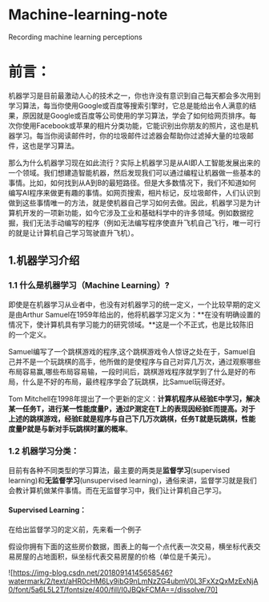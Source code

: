 # Machine-learning-note
Recording machine learning perceptions

# 前言：
机器学习是目前最激动人心的技术之一，你也许没有意识到自己每天都会多次用到学习算法，每当你使用Google或百度等搜索引擎时，它总是能给出令人满意的结果，原因就是Google或百度等公司使用的学习算法，学会了如何给网页排序。每次你使用Facebook或苹果的相片分类功能，它能识别出你朋友的照片，这也是机器学习。每当你阅读邮件时，你的垃圾邮件过滤器会帮助你过滤掉大量的垃圾邮件，这也是学习算法。

那么为什么机器学习现在如此流行？实际上机器学习是从AI即人工智能发展出来的一个领域。我们想建造智能机器，然后发现我们可以通过编程让机器做一些基本的事情。比如，如何找到从A到B的最短路径。但是大多数情况下，我们不知道如何编写AI程序来做更有趣的事情。如网页搜索，相片标记，反垃圾邮件，人们认识到做到这些事情唯一的方法，就是使机器自己学习如何去做。因此，机器学习是为计算机开发的一项新功能，如今它涉及工业和基础科学中的许多领域。例如数据挖掘，我们无法手动编写的程序（例如无法编写程序使直升飞机自己飞行，唯一可行的就是让计算机自己学习驾驶直升飞机）。

## 1.机器学习介绍

### 1.1 什么是机器学习（Machine Learning）?

即使是在机器学习从业者中，也没有对机器学习的统一定义，一个比较早期的定义是由Arthur Samuel在1959年给出的，他将机器学习定义为：**在没有明确设置的情况下，使计算机具有学习能力的研究领域。**这是一个不正式，也是比较陈旧的一个定义。

Samuel编写了一个跳棋游戏的程序,这个跳棋游戏令人惊讶之处在于，Samuel自己并不是一个玩跳棋的高手，他所做的是使程序与自己对弈几万次，通过观察哪些布局容易赢,哪些布局容易输，一段时间后，跳棋游戏程序就学到了什么是好的布局，什么是不好的布局，最终程序学会了玩跳棋，比Samuel玩得还好。

Tom Mitchell在1998年提出了一个更新的定义：**计算机程序从经验E中学习，解决某一任务T，进行某一性能度量P，通过P测定在T上的表现因经验E而提高。对于上述的跳棋游戏，经验E就是程序与自己下几万次跳棋，任务T就是玩跳棋，性能度量P就是与新对手玩跳棋时赢的概率**。

### 1.2 机器学习分类：

目前有各种不同类型的学习算法，最主要的两类是**监督学习**(supervised learning)和**无监督学习**(unsupervised learning)，通俗来讲，监督学习就是我们会教计算机做某件事情。而在无监督学习中，我们让计算机自己学习。

#### Supervised Learning：

在给出监督学习的定义前，先来看一个例子

假设你拥有下面的这些房价数据，图表上的每一个点代表一次交易，横坐标代表交易房屋的占地面积，纵坐标代表交易房屋的价格（单位是千美元）。

![https://img-blog.csdn.net/20180914145658546?watermark/2/text/aHR0cHM6Ly9ibG9nLmNzZG4ubmV0L3FxXzQxMzExNjA0/font/5a6L5L2T/fontsize/400/fill/I0JBQkFCMA==/dissolve/70]
